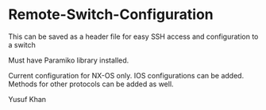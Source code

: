 # Remote-Switch-Configuration
This can be saved as a header file for easy SSH access and configuration to a switch

Must have Paramiko library installed.

Current configuration for NX-OS only. IOS configurations can be added. Methods for other protocols can be added as well.

Yusuf Khan
